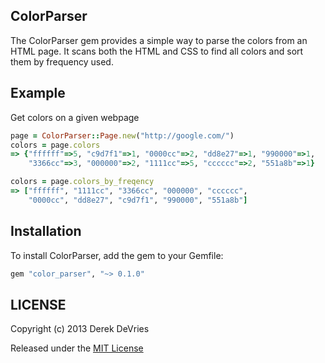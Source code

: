 ## ColorParser

The ColorParser gem provides a simple way to parse the colors from an HTML page. 
It scans both the HTML and CSS to find all colors and sort them by frequency 
used. 

## Example

Get colors on a given webpage

```ruby
page = ColorParser::Page.new("http://google.com/")
colors = page.colors
=> {"ffffff"=>5, "c9d7f1"=>1, "0000cc"=>2, "dd8e27"=>1, "990000"=>1, 
    "3366cc"=>3, "000000"=>2, "1111cc"=>5, "cccccc"=>2, "551a8b"=>1}

colors = page.colors_by_freqency
=> ["ffffff", "1111cc", "3366cc", "000000", "cccccc", 
    "0000cc", "dd8e27", "c9d7f1", "990000", "551a8b"]
```

## Installation

To install ColorParser, add the gem to your Gemfile: 

```ruby
gem "color_parser", "~> 0.1.0"
```

## LICENSE

Copyright (c) 2013 Derek DeVries

Released under the [MIT License](http://www.opensource.org/licenses/MIT)
